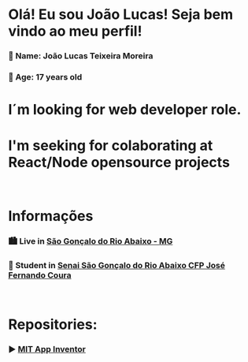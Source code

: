 # Olá! Eu sou João Lucas! Seja bem vindo ao meu perfil!
### :bust_in_silhouette: Name: João Lucas Teixeira Moreira
### :bust_in_silhouette: Age: 17 years old

# I´m looking for web developer role.

# I'm seeking for colaborating at React/Node opensource projects

<br>

# Informações
### :cityscape: Live in [São Gonçalo do Rio Abaixo - MG](https://goo.gl/maps/EuYBAs4jLspRrbYNA)
### :book: Student in [Senai São Gonçalo do Rio Abaixo CFP José Fernando Coura](https://goo.gl/maps/r7xcXAuoZVSwBhbV9)

<br>

# Repositories:

### :arrow_forward: [MIT App Inventor](https://github.com/JLTM2022/MEUS_PROJETOS_NO_APP_INVENTOR)
